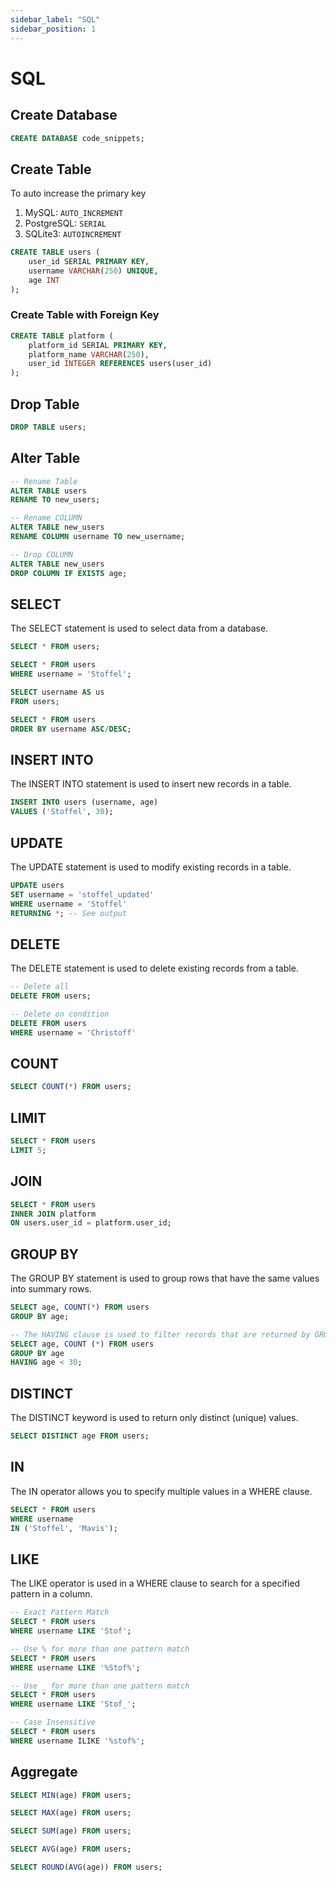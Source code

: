 ```yaml
---
sidebar_label: "SQL"
sidebar_position: 1
---
```


# SQL

## Create Database

```sql
CREATE DATABASE code_snippets;
```

## Create Table

To auto increase the primary key

1. MySQL: `AUTO_INCREMENT`
2. PostgreSQL: `SERIAL`
3. SQLite3: `AUTOINCREMENT`

```sql
CREATE TABLE users (
    user_id SERIAL PRIMARY KEY,
    username VARCHAR(250) UNIQUE,
    age INT
);
```

### Create Table with Foreign Key

```sql
CREATE TABLE platform (
    platform_id SERIAL PRIMARY KEY,
    platform_name VARCHAR(250),
    user_id INTEGER REFERENCES users(user_id)
);
```

## Drop Table

```sql
DROP TABLE users;
```

## Alter Table

```sql
-- Rename Table
ALTER TABLE users
RENAME TO new_users;

-- Rename COLUMN
ALTER TABLE new_users
RENAME COLUMN username TO new_username;

-- Drop COLUMN
ALTER TABLE new_users
DROP COLUMN IF EXISTS age;
```

## SELECT

The SELECT statement is used to select data from a database.

```sql
SELECT * FROM users;

SELECT * FROM users
WHERE username = 'Stoffel';

SELECT username AS us
FROM users;

SELECT * FROM users
ORDER BY username ASC/DESC;
```

## INSERT INTO

The INSERT INTO statement is used to insert new records in a table.

```sql
INSERT INTO users (username, age)
VALUES ('Stoffel', 30);
```

## UPDATE

The UPDATE statement is used to modify existing records in a table.

```sql
UPDATE users
SET username = 'stoffel_updated'
WHERE username = 'Stoffel'
RETURNING *; -- See output
```

## DELETE

The DELETE statement is used to delete existing records from a table.

```sql
-- Delete all
DELETE FROM users;

-- Delete on condition
DELETE FROM users
WHERE username = 'Christoff'
```

## COUNT

```sql
SELECT COUNT(*) FROM users;
```

## LIMIT

```sql
SELECT * FROM users
LIMIT 5;
```

## JOIN

```sql
SELECT * FROM users
INNER JOIN platform
ON users.user_id = platform.user_id;
```

## GROUP BY

The GROUP BY statement is used to group rows that have the same values into summary rows.

```sql
SELECT age, COUNT(*) FROM users
GROUP BY age;

-- The HAVING clause is used to filter records that are returned by GROUP BY
SELECT age, COUNT (*) FROM users
GROUP BY age
HAVING age < 30;
```

## DISTINCT

The DISTINCT keyword is used to return only distinct (unique) values.

```sql
SELECT DISTINCT age FROM users;
```

## IN

The IN operator allows you to specify multiple values in a WHERE clause.

```sql
SELECT * FROM users
WHERE username
IN ('Stoffel', 'Mavis');
```

## LIKE

The LIKE operator is used in a WHERE clause to search for a specified pattern in a column.

```sql
-- Exact Pattern Match
SELECT * FROM users
WHERE username LIKE 'Stof';

-- Use % for more than one pattern match
SELECT * FROM users
WHERE username LIKE '%Stof%';

-- Use _ for more than one pattern match
SELECT * FROM users
WHERE username LIKE 'Stof_';

-- Case Insensitive
SELECT * FROM users
WHERE username ILIKE '%stof%';
```

## Aggregate

```sql
SELECT MIN(age) FROM users;

SELECT MAX(age) FROM users;

SELECT SUM(age) FROM users;

SELECT AVG(age) FROM users;

SELECT ROUND(AVG(age)) FROM users;
```
